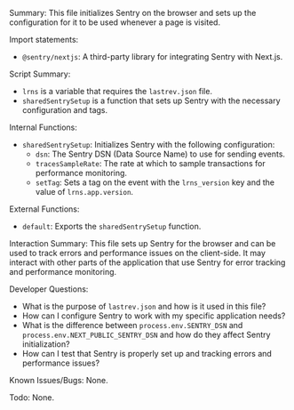 Summary:
This file initializes Sentry on the browser and sets up the configuration for it to be used whenever a page is visited.

Import statements:
- `@sentry/nextjs`: A third-party library for integrating Sentry with Next.js.

Script Summary:
- `lrns` is a variable that requires the `lastrev.json` file.
- `sharedSentrySetup` is a function that sets up Sentry with the necessary configuration and tags.

Internal Functions:
- `sharedSentrySetup`: Initializes Sentry with the following configuration:
  - `dsn`: The Sentry DSN (Data Source Name) to use for sending events.
  - `tracesSampleRate`: The rate at which to sample transactions for performance monitoring.
  - `setTag`: Sets a tag on the event with the `lrns_version` key and the value of `lrns.app.version`.

External Functions:
- `default`: Exports the `sharedSentrySetup` function.

Interaction Summary:
This file sets up Sentry for the browser and can be used to track errors and performance issues on the client-side. It may interact with other parts of the application that use Sentry for error tracking and performance monitoring.

Developer Questions:
- What is the purpose of `lastrev.json` and how is it used in this file?
- How can I configure Sentry to work with my specific application needs?
- What is the difference between `process.env.SENTRY_DSN` and `process.env.NEXT_PUBLIC_SENTRY_DSN` and how do they affect Sentry initialization?
- How can I test that Sentry is properly set up and tracking errors and performance issues? 

Known Issues/Bugs:
None.

Todo:
None.